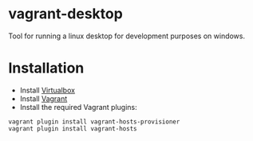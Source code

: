 # vagrant-desktop

Tool for running a linux desktop for development purposes on windows.


# Installation

* Install [Virtualbox](https://www.virtualbox.org/wiki/Downloads)
* Install [Vagrant](https://vagrantup.com)
* Install the required Vagrant plugins:
```shell
vagrant plugin install vagrant-hosts-provisioner
vagrant plugin install vagrant-hosts
```

